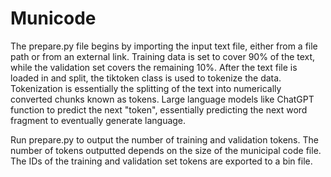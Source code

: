 # Municode

The prepare.py file begins by importing the input text file, either from a file path or from an external link. Training data is set to cover 90% of the text, while the validation set covers the remaining 10%. After the text file is loaded in and split, the tiktoken class is used to tokenize the data. Tokenization is essentially the splitting of the text into numerically converted chunks known as tokens. Large language models like ChatGPT function to predict the next "token", essentially predicting the next word fragment to eventually generate language.  

Run prepare.py to output the number of training and validation tokens. The number of tokens outputted depends on the size of the municipal code file. The IDs of the training and validation set tokens are exported to a bin file. 
